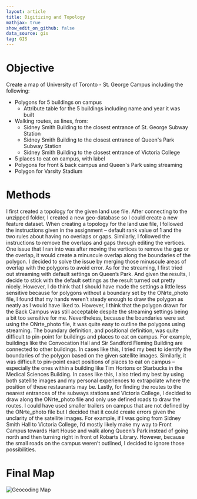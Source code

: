 ```yaml
---
layout: article
title: Digitizing and Topology
mathjax: true
show_edit_on_github: false
data_source: gis
tag: GIS
---
```


# Objective 

Create a map of University of Toronto - St. George Campus including the following:

* Polygons for 5 buildings on campus
  * Attribute table for the 5 buildings including name and year it was built
* Walking routes, as lines, from:
  *  Sidney Smith Building to the closest entrance of St. George Subway Station
  *  Sidney Smith Building to the closest entrance of Queen's Park Subway Station
  *  Sidney Smith Building to the closest entrance of Victoria College
* 5 places to eat on campus, with label
* Polygons for front & back campus and Queen's Park using streaming
* Polygon for Varsity Stadium

# Methods

I first created a topology for the given land use file. After connecting to the unzipped folder, I created a new geo-database so I could create a new feature dataset. When creating a topology for the land use file, I followed the instructions given in the assignment – default rank value of 1 and the two rules about having no overlaps or gaps. 
Similarly, I followed the instructions to remove the overlaps and gaps through editing the vertices. One issue that I ran into was after moving the vertices to remove the gap or the overlap, it would create a minuscule overlap along the boundaries of the polygon. I decided to solve the issue by merging those minuscule areas of overlap with the polygons to avoid error. 
As for the streaming, I first tried out streaming with default settings on Queen’s Park. And given the results, I decide to stick with the default settings as the result turned out pretty nicely. However, I do think that I should have made the settings a little less sensitive because for polygons without a boundary set by the ONrte_photo file, I found that my hands weren’t steady enough to draw the polygon as neatly as I would have liked to. However, I think that the polygon drawn for the Back Campus was still acceptable despite the streaming settings being a bit too sensitive for me. Nevertheless, because the boundaries were set using the ONrte_photo file, it was quite easy to outline the polygons using streaming. 
The boundary definition, and positional definition, was quite difficult to pin-point for buildings and places to eat on campus. For example, buildings like the Convocation Hall and Sir Sandford Fleming Building are connected to other buildings. In cases like this, I tried my best to identify the boundaries of the polygon based on the given satellite images. Similarly, it was difficult to pin-point exact positions of places to eat on campus – especially the ones within a building like Tim Hortons or Starbucks in the Medical Sciences Building. In cases like this, I also tried my best by using both satellite images and my personal experiences to extrapolate where the position of these restaurants may be. 
Lastly, for finding the routes to the nearest entrances of the subways stations and Victoria College, I decided to draw along the ONrte_photo file and only use defined roads to draw the routes. I could have used smaller trailers on campus that are not defined by the ONrte_photo file but I decided that it could create errors given the unclarity of the satellite images. For example, if I was going from Sidney Smith Hall to Victoria College, I’d mostly likely make my way to Front Campus towards Hart House and walk along Queen’s Park instead of going north and then turning right in front of Robarts Library. However, because the small roads on the campus weren’t outlined, I decided to ignore those possibilities. 

# Final Map

![Geocoding Map](https://yunkevin.github.io/assets/img/gis/figure-markdown_github/GGR273_Assignment_4.jpg)